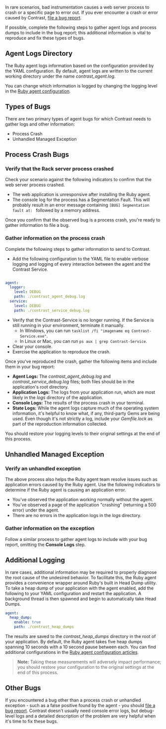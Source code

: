 <!--
title: "Get Ruby Agent Logs"
description: "Instructions on obtaining and using the Ruby agent logs"
tags: "troubleshooting configuration logging agent Ruby"
-->

In rare scenarios, bad instrumentation causes a web server process to crash or a specific page to error out. If you ever encounter a crash or error caused by Contrast, [file a bug report](mailto:bugs@contrastsecurity.com).

If possible, complete the following steps to gather agent logs and process dumps to include in the bug report; this additional information is vital to reproduce and fix these types of bugs.

## Agent Logs Directory

The Ruby agent logs information based on the configuration provided by the YAML configuration. By default, agent logs
are written to the current working directory under the name *contrast_agent.log*.

You can change which information is logged by changing the logging level in the [Ruby agent configuration](installation-rubyconfig.html).

## Types of Bugs

There are two primary types of agent bugs for which Contrast needs to gather logs and other information:   

* Process Crash
* Unhandled Managed Exception

## Process Crash Bugs

### Verify that the Rack server process crashed

Check your scenario against the following indicators to confirm that the web server process crashed.

* The web application is unresponsive after installing the Ruby agent.
* The console log for the process has a Segmentation Fault. This will probably result in an error message containing
`[BUG] Segmentation fault at: ` followed by a memory address.

Once you confirm that the observed bug is a process crash, you're ready to gather information to file a bug.

### Gather information on the process crash

Complete the following steps to gather information to send to Contrast.

* Add the following configuration to the YAML file to enable verbose logging and logging of every interaction between
  the agent and the Contrast Service.

```yaml

agent:
  logger:
    level: DEBUG
    path: ./contrast_agent_debug.log
  service:
    level: DEBUG
    path: ./contrast_service_debug.log

```

* Verify that the Contrast-Service is no longer running. If the Service is still running in your environment, terminate
  it manually.
  * In Windows, you can run `tasklist /fi "imagename eq Contrast-Service.exe"`.
  * In Linux or Mac, you can run `ps aux | grep Contrast-Service`.
* Clear your console.
* Exercise the application to reproduce the crash.

Once you've reproduced the crash, gather the following items and include them in your bug report:

* **Agent Logs:** The *contrast_agent_debug.log* and *contrast_service_debug.log* files; both files should be in the
  application's root directory.
* **Application Logs:** The logs from your application run, which are most likely in the *logs* directory of the application.
* **Console Logs:** The results of the process crash in your terminal.
* **State Logs:** While the agent logs capture much of the operating system information, it's helpful to know what,
  if any, third-party Gems are being used. Even though it's not strictly a log, include your *Gemfile.lock* as part of the reproduction information collected.

You should restore your logging levels to their original settings at the end of this process.

## Unhandled Managed Exception

### Verify an unhandled exception

The above process also helps the Ruby agent team resolve issues such as application errors caused by the Ruby agent.
Use the following indicators to determine if the Ruby agent is causing an application error.

* You've observed the application working normally without the agent.
* You've observed a page of the application "crashing" (returning a 500 error) under the agent.
* There are no errors in the application logs in the *logs* directory.

### Gather information on the exception

Follow a similar process to gather agent logs to include with your bug report, omitting the **Console Logs** step.

## Additional Logging

In rare cases, additional information may be required to properly diagnose the root cause of the undesired behavior. To
facilitate this, the Ruby agent provides a convenience wrapper around Ruby's built in Head Dump utility. To take a
heap dump of your application with the agent enabled, add the following to your YAML configuration and restart the
application. A background thread is then spawned and begin to automatically take Head Dumps.

```yaml
agent:
  heap_dump:
    enable: true
    path: ./contrast_heap_dumps
```

The results are saved to the *contrast_heap_dumps* directory in the root of your application. By default, the Ruby
agent takes five heap dumps spanning 10 seconds with a 10 second pause between each. You can find additional configurations in the [Ruby agent configuration articles](installation-rubyconfig.html). 

> **Note:** Taking these measurements will adversely impact performance; you should restore your configuration to the original settings at the end of this process.

## Other Bugs

If you encountered a bug other than a process crash or unhandled exception - such as a false positive found by the agent - you should [file a bug report](mailto:bugs@contrastsecurity.com). Contrast doesn't usually need console error logs, but debug-level logs and a detailed description of the problem are very helpful when it's time to fix these bugs. 

